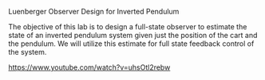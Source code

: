 Luenberger Observer Design for Inverted Pendulum

The objective of this lab is to design a full-state observer to estimate the state of an inverted pendulum system given just the position of the cart and the pendulum.
We will utilize this estimate for full state feedback control of the system.

https://www.youtube.com/watch?v=uhsOtl2rebw
